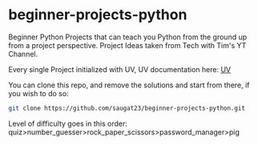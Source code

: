 # beginner-projects-python
Beginner Python Projects that can teach you Python from the ground up from a project perspective. Project Ideas taken from Tech with Tim's YT Channel.

Every single Project initialized with UV, UV documentation here:
[UV](https://docs.astral.sh/uv/)

You can clone this repo, and remove the solutions and start from there, if you wish to do so:
```bash
git clone https://github.com/saugat23/beginner-projects-python.git
```
Level of difficulty goes in this order:<br>
quiz>number_guesser>rock_paper_scissors>password_manager>pig
